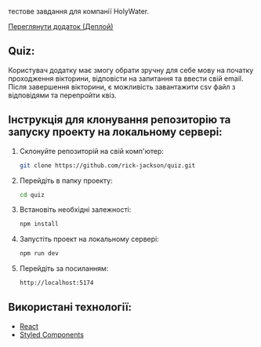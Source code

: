тестове завдання для компанії HolyWater.

[Переглянути додаток (Деплой)](https://papaya-puppy-61c2b2.netlify.app/)

## Quiz:

Користувач додатку має змогу обрати зручну для себе мову на початку проходження вікторини, відповісти на запитання та ввести свій email. Після завершення вікторини, є можливість завантажити csv файл з відповідями та перепройти квіз.

## Інструкція для клонування репозиторію та запуску проекту на локальному сервері:

1. Склонуйте репозиторій на свій комп'ютер:

   ```bash
   git clone https://github.com/rick-jackson/quiz.git
   ```
2. Перейдіть в папку проекту:
   ```bash
   cd quiz
   ```
3. Встановіть необхідні залежності:
   ```bash
   npm install
   ```
4. Запустіть проект на локальному сервері:
   ```bash
   npm run dev
   ```
5. Перейдіть за посиланням:
   ```bash
   http://localhost:5174
   ```

## Використані технології:

- [React](https://reactjs.org/)
- [Styled Components](https://styled-components.com/)
